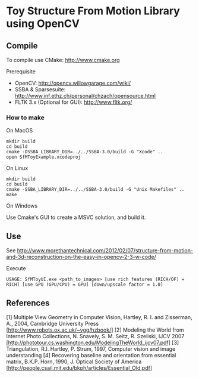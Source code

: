 # Toy Structure From Motion Library using OpenCV

## Compile

To compile use CMake: http://www.cmake.org

Prerequisite
- OpenCV: http://opencv.willowgarage.com/wiki/
- SSBA & Sparsesuite: http://www.inf.ethz.ch/personal/chzach/opensource.html
- FLTK 3.x (Optional for GUI): http://www.fltk.org/

### How to make

On MacOS

	mkdir build
	cd build
	cmake -DSSBA_LIBRARY_DIR=../../SSBA-3.0/build -G "Xcode" ..
	open SfMToyExample.xcodeproj

On Linux

	mkdir build
	cd build
	cmake -SSBA_LIBRARY_DIR=../../SSBA-3.0/build -G "Unix Makefiles" ..
	make 

On Windows

Use Cmake's GUI to create a MSVC solution, and build it.


## Use

See http://www.morethantechnical.com/2012/02/07/structure-from-motion-and-3d-reconstruction-on-the-easy-in-opencv-2-3-w-code/

Execute

	USAGE: SfMToyUI.exe <path_to_images> [use rich features (RICH/OF) = RICH] [use GPU (GPU/CPU) = GPU] [down/upscale factor = 1.0]

## References

[1] Multiple View Geometry in Computer Vision, Hartley, R. I. and Zisserman, A., 2004, Cambridge University Press [http://www.robots.ox.ac.uk/~vgg/hzbook/]
[2] Modeling the World from Internet Photo Collections, N. Snavely, S. M. Seitz, R. Szeliski, IJCV 2007 [http://phototour.cs.washington.edu/ModelingTheWorld_ijcv07.pdf]
[3] Triangulation, R.I. Hartley, P. Strum, 1997, Computer vision and image understanding
[4] Recovering baseline and orientation from essential matrix, B.K.P. Horn, 1990, J. Optical Society of America [http://people.csail.mit.edu/bkph/articles/Essential_Old.pdf]